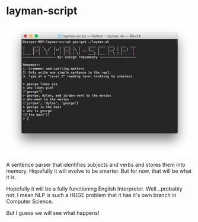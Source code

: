 # layman-script

<p align="center">
<img src="screenshot.png" alt="layman-script" />
</p>

A sentence parser that identifies subjects and verbs and stores them into memory. Hopefully it will evolve to be smarter. But for now, that will be what it is. 

Hopefully it will be a fully functioning English Interpreter.
Well...probably not.
I mean NLP is such a HUGE problem that it has it's own branch in Computer Science.

But I guess we will see what happens!

